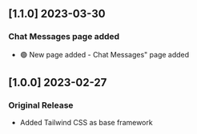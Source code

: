 ## [1.1.0] 2023-03-30

### Chat Messages page added

- 🟢 New page added - Chat Messages" page added


## [1.0.0] 2023-02-27

### Original Release

- Added Tailwind CSS as base framework
